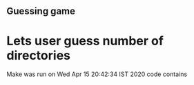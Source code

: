 ## Guessing game
# Lets user guess number of directories
Make was run on
Wed Apr 15 20:42:34 IST 2020
code contains
